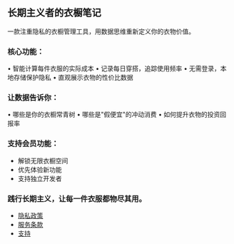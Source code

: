 ## 长期主义者的衣橱笔记

一款注重隐私的衣橱管理工具，用数据思维重新定义你的衣物价值。

### 核心功能：

  • 智能计算每件衣服的实际成本
  • 记录每日穿搭，追踪使用频率
  • 无需登录，本地存储保护隐私
  • 直观展示衣物的性价比数据

### 让数据告诉你：

  • 哪些是你的衣橱常青树
  • 哪些是"假便宜"的冲动消费
  • 如何提升衣物的投资回报率

### 支持会员功能：

* 解锁无限衣橱空间
* 优先体验新功能
* 支持独立开发者

### 践行长期主义，让每一件衣服都物尽其用。

- [隐私政策](PrivacyPolicy.md)
- [服务条款](Terms&Conditions.md)
- [支持](Support.md)
